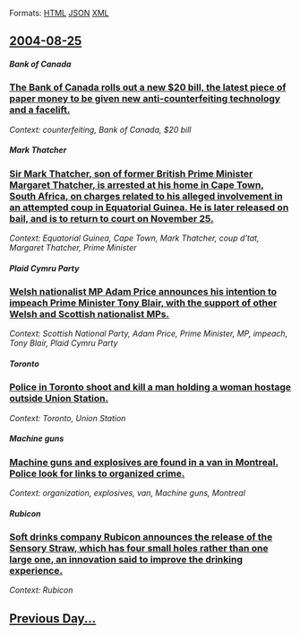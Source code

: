
Formats: [HTML](2004/08/25/index.html)  [JSON](2004/08/25/index.json)  [XML](2004/08/25/index.xml)  

## [2004-08-25](/news/2004/08/25/index.md)

##### Bank of Canada
### [ The Bank of Canada rolls out a new $20 bill, the latest piece of paper money to be given new anti-counterfeiting technology and a facelift. ](/news/2004/08/25/the-bank-of-canada-rolls-out-a-new-20-bill-the-latest-piece-of-paper-money-to-be-given-new-anti-counterfeiting-technology-and-a-facelift.md)
_Context: counterfeiting, Bank of Canada, $20 bill_

##### Mark Thatcher
### [ Sir Mark Thatcher, son of former British Prime Minister Margaret Thatcher, is arrested at his home in Cape Town, South Africa, on charges related to his alleged involvement in an attempted coup in Equatorial Guinea. He is later released on bail, and is to return to court on November 25. ](/news/2004/08/25/sir-mark-thatcher-son-of-former-british-prime-minister-margaret-thatcher-is-arrested-at-his-home-in-cape-town-south-africa-on-charges-r.md)
_Context: Equatorial Guinea, Cape Town, Mark Thatcher, coup d'tat, Margaret Thatcher, Prime Minister_

##### Plaid Cymru Party
### [ Welsh nationalist MP Adam Price announces his intention to impeach Prime Minister Tony Blair, with the support of other Welsh and Scottish nationalist MPs. ](/news/2004/08/25/welsh-nationalist-mp-adam-price-announces-his-intention-to-impeach-prime-minister-tony-blair-with-the-support-of-other-welsh-and-scottish.md)
_Context: Scottish National Party, Adam Price, Prime Minister, MP, impeach, Tony Blair, Plaid Cymru Party_

##### Toronto
### [ Police in Toronto shoot and kill a man holding a woman hostage outside Union Station. ](/news/2004/08/25/police-in-toronto-shoot-and-kill-a-man-holding-a-woman-hostage-outside-union-station.md)
_Context: Toronto, Union Station_

##### Machine guns
### [ Machine guns and explosives are found in a van in Montreal. Police look for links to organized crime. ](/news/2004/08/25/machine-guns-and-explosives-are-found-in-a-van-in-montreal-police-look-for-links-to-organized-crime.md)
_Context: organization, explosives, van, Machine guns, Montreal_

##### Rubicon
### [ Soft drinks company Rubicon announces the release of the Sensory Straw, which has four small holes rather than one large one, an innovation said to improve the drinking experience. ](/news/2004/08/25/soft-drinks-company-rubicon-announces-the-release-of-the-sensory-straw-which-has-four-small-holes-rather-than-one-large-one-an-innovation.md)
_Context: Rubicon_

## [Previous Day...](/news/2004/08/24/index.md)

